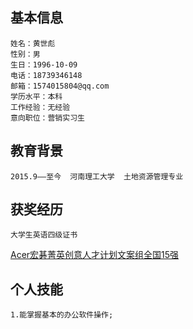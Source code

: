 ## 基本信息
    姓名：黄世彪
    性别：男
    生日：1996-10-09
    电话：18739346148
    邮箱：1574015804@qq.com
    学历水平：本科
    工作经验：无经验
    意向职位：营销实习生
## 教育背景
    2015.9——至今  河南理工大学  土地资源管理专业
## 获奖经历
    大学生英语四级证书
[Acer宏碁菁英创意人才计划文案组全国15强](https://mp.weixin.qq.com/s/gSqr7XVjzj6wUE81jx6I8w)
## 个人技能
    1.能掌握基本的办公软件操作;
